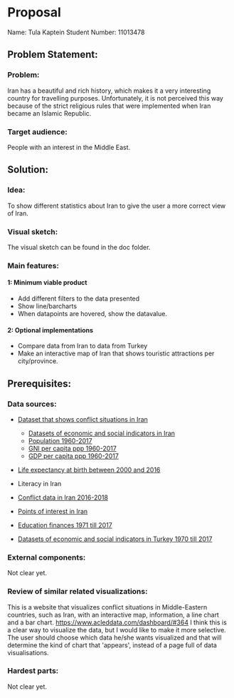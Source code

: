 # Proposal

Name: Tula Kaptein
Student Number: 11013478

## Problem Statement:
### Problem:
Iran has a beautiful and rich history, which makes it a very interesting country
for travelling purposes. Unfortunately, it is not perceived this way because of
the strict religious rules that were implemented when Iran became an Islamic
Republic.

### Target audience:
People with an interest in the Middle East.

## Solution:
### Idea:
To show different statistics about Iran to give the user a more correct view of
Iran.

### Visual sketch:
The visual sketch can be found in the doc folder.
### Main features:
#### 1: Minimum viable product
+ Add different filters to the data presented
+ Show line/barcharts
+ When datapoints are hovered, show the datavalue.

#### 2: Optional implementations
+ Compare data from Iran to data from Turkey
+ Make an interactive map of Iran that shows touristic attractions per city/province.

## Prerequisites:
### Data sources:
* [Dataset that shows conflict situations in Iran](https://www.acleddata.com/data/)

  * [Datasets of economic and social indicators in Iran](https://data.world/hdx/e2596787-a8e5-4b29-8527-57e77817c4ce/workspace/intro)
  * [Population 1960-2017](https://data.world/hdx/e2596787-a8e5-4b29-8527-57e77817c4ce/workspace/file?filename=population-total-11.json)
  * [GNI per capita ppp 1960-2017](https://data.world/hdx/e2596787-a8e5-4b29-8527-57e77817c4ce/workspace/file?filename=gni-per-capita-ppp-current-international-6.json)
  * [GDP per capita ppp 1960-2017](https://data.world/hdx/e2596787-a8e5-4b29-8527-57e77817c4ce/workspace/file?filename=gdp-per-capita-ppp-current-international-2.json)
* [Life expectancy at birth between 2000 and 2016](https://data.humdata.org/dataset/who-data-for-iran-islamic-republic-of/resource/6bd6143d-f216-49ac-bffa-040578fbf2c5)
* Literacy in Iran
* [Conflict data in Iran 2016-2018](https://data.humdata.org/dataset/acled-data-for-iran-islamic-republic-of)
* [Points of interest in Iran](https://data.humdata.org/dataset/hotosm_irn_points_of_interest)
* [Education finances 1971 till 2017](https://data.humdata.org/dataset/unesco-indicators-for-iran-islamic-republic-of)
* [Datasets of economic and social indicators in Turkey 1970 till 2017](https://data.humdata.org/dataset/world-bank-indicators-for-turkey)

### External components:
Not clear yet.

### Review of similar related visualizations:
This is a website that visualizes conflict situations in Middle-Eastern countries, such as Iran, with an interactive map, information, a line chart and a bar chart.
https://www.acleddata.com/dashboard/#364
I think this is a clear way to visualize the data, but I would like to make it more selective. The user should choose which data he/she wants visualized and that will determine the kind of chart that 'appears', instead of a page full of data visualisations.

### Hardest parts:
Not clear yet.
